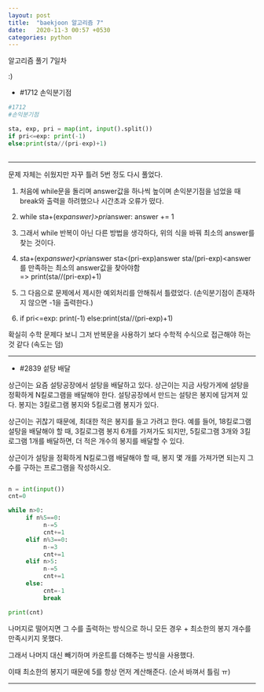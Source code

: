 ```yaml
---
layout: post
title:  "baekjoon 알고리즘 7"
date:   2020-11-3 00:57 +0530
categories: python
---
```


알고리즘 풀기 7일차



:)



- #1712     손익분기점

```python
#1712
#손익분기점

sta, exp, pri = map(int, input().split())
if pri<=exp: print(-1)
else:print(sta//(pri-exp)+1)
    
```

---

문제 자체는 쉬웠지만 자꾸 틀려 5번 정도 다시 풀었다.

1)  처음에 while문을 돌리며 answer값을 하나씩 높이며 손익분기점을 넘었을 때 break와 출력을 하려했으나 시간초과 오류가 떴다.

1)  while sta+(exp*answer)>pri*answer:
    answer += 1


2)  그래서 while 반복이 아닌 다른 방법을 생각하다, 위의 식을 바꿔 최소의 answer를 찾는 것이다.

2)  sta+(exp*answer)<pri*answer
    sta<(pri-exp)answer
    sta/(pri-exp)<answer
    를 만족하는 최소의 answer값을 찾아야함  
    => print(sta//(pri-exp)+1)

3)  그 다음으로 문제에서 제시한 예외처리를 안해줘서 틀렸었다.
    (손익분기점이 존재하지 않으면 -1을 출력한다.)

3)  if pri<=exp: print(-1)
    else:print(sta//(pri-exp)+1)


확실히 수학 문제다 보니 그저 반복문을 사용하기 보다 수학적 수식으로 접근해야 하는 것 같다 (속도는 덤)


---


- #2839     섵탕 배달

상근이는 요즘 설탕공장에서 설탕을 배달하고 있다. 상근이는 지금 사탕가게에 설탕을 정확하게 N킬로그램을 배달해야 한다. 설탕공장에서 만드는 설탕은 봉지에 담겨져 있다. 봉지는 3킬로그램 봉지와 5킬로그램 봉지가 있다.

상근이는 귀찮기 때문에, 최대한 적은 봉지를 들고 가려고 한다. 예를 들어, 18킬로그램 설탕을 배달해야 할 때, 3킬로그램 봉지 6개를 가져가도 되지만, 5킬로그램 3개와 3킬로그램 1개를 배달하면, 더 적은 개수의 봉지를 배달할 수 있다.

상근이가 설탕을 정확하게 N킬로그램 배달해야 할 때, 봉지 몇 개를 가져가면 되는지 그 수를 구하는 프로그램을 작성하시오.


```python

n = int(input())
cnt=0

while n>0:
     if n%5==0:
          n-=5
          cnt+=1
     elif n%3==0:
          n-=3
          cnt+=1
     elif n>5:
          n-=5
          cnt+=1
     else:
          cnt=-1
          break

print(cnt)

```

나머지로 떨어지면 그 수를 출력하는 방식으로 하니 모든 경우 + 최소한의 봉지 개수를 만족시키지 못했다.

그래서 나머지 대신 빼기하며 카운트를 더해주는 방식을 사용했다.

이때 최소한의 봉지기 때문에 5를 항상 먼저 계산해준다. (순서 바껴서 틀림 ㅠ)

---